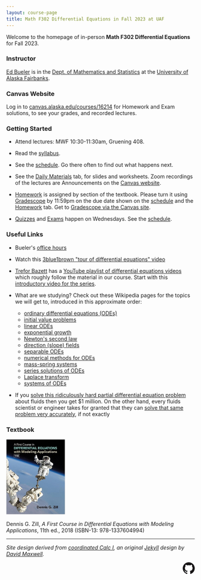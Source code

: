 ```yaml
---
layout: course-page
title: Math F302 Differential Equations in Fall 2023 at UAF
---
```


Welcome to the homepage of in-person **Math F302 Differential Equations** for Fall 2023.

### Instructor

[Ed Bueler](http://bueler.github.io/) is in the [Dept. of Mathematics and Statistics](http://www.uaf.edu/dms/) at the [University of Alaska Fairbanks](http://www.uaf.edu/).

### Canvas Website

Log in to [canvas.alaska.edu/courses/16214](https://canvas.alaska.edu/courses/16214) for Homework and Exam solutions, to see your grades, and recorded lectures.

### Getting Started

* Attend lectures: MWF 10:30-11:30am, Gruening 408.

* Read the [syllabus](assets/general/F23/syllabus.pdf).

* See the [schedule](assets/general/F23/schedule.pdf).  Go there often to find out what happens next.

* See the [Daily Materials](daily.html) tab, for slides and worksheets.  Zoom recordings of the lectures are Announcements on the [Canvas website](https://canvas.alaska.edu/courses/16214).

* [Homework](homework.html) is assigned by section of the textbook.  Please turn it using [Gradescope](https://canvas.alaska.edu/courses/16214) by 11:59pm on the due date shown on the [schedule](assets/general/F23/schedule.pdf) and the [Homework](homework.html) tab.  Get to [Gradescope via the Canvas site](https://canvas.alaska.edu/courses/16214).

* [Quizzes](quizzes.html) and [Exams](exams.html) happen on Wednesdays.  See the [schedule](assets/general/F23/schedule.pdf).

### Useful Links

* Bueler's [office hours](http://bueler.github.io/OffHrs.htm)

* Watch this [3blue1brown "tour of differential equations" video](https://www.youtube.com/watch?v=p_di4Zn4wz4)

* [Trefor Bazett](https://www.uvic.ca/science/math-statistics/people/home/faculty/bazett_trefor.php) has a [YouTube playlist of differential equations videos](https://www.youtube.com/playlist?list=PLHXZ9OQGMqxde-SlgmWlCmNHroIWtujBw) which roughly follow the material in our course.  Start with this [introductory video for the series](https://www.youtube.com/watch?v=B5IjsTONKkw).

* What are we studying? Check out these Wikipedia pages for the topics we will get to, introduced in this approximate order:

    * [ordinary differential equations (ODEs)](https://en.wikipedia.org/wiki/Ordinary_differential_equation)
    * [initial value problems](https://en.wikipedia.org/wiki/Initial_value_problem)
    * [linear ODEs](https://en.wikipedia.org/wiki/Linear_differential_equation)
    * [exponential growth](https://en.wikipedia.org/wiki/Exponential_growth)
    * [Newton's second law](https://en.wikipedia.org/wiki/Newton%27s_laws_of_motion)
    * [direction (slope) fields](https://en.wikipedia.org/wiki/Slope_field)
    * [separable ODEs](https://en.wikipedia.org/wiki/Separation_of_variables)
    * [numerical methods for ODEs](https://en.wikipedia.org/wiki/Numerical_methods_for_ordinary_differential_equations)
    * [mass-spring systems](https://en.wikipedia.org/wiki/Mass-spring-damper_model)
    * [series solutions of ODEs](https://en.wikipedia.org/wiki/Power_series_solution_of_differential_equations)
    * [Laplace transform](https://en.wikipedia.org/wiki/Laplace_transform)
    * [systems of ODEs](https://en.wikipedia.org/wiki/System_of_differential_equations)

* If you [solve this ridiculously hard partial differential equation problem](https://www.claymath.org/millennium/navier-stokes-equation/) about fluids then you get $1 million.  On the other hand, every fluids scientist or engineer takes for granted that they can [solve that same problem very accurately](https://www.youtube.com/watch?v=iKAVRgIrUOU),  if not exactly

### Textbook

<img src="assets/images/zillcover.jpg" height="200">

Dennis G. Zill, _A First Course in Differential Equations with Modeling Applications_, 11th ed., 2018 (ISBN-13: 978-1337604994)

---
_Site design derived from [coordinated Calc I](https://uaf-math251.github.io/), an original [Jekyll](https://jekyllrb.com/) design by [David Maxwell](https://damaxwell.github.io/)._

[<img src="assets/images/GitHub-Mark-32px.png" align="right">](https://github.com/bueler/math302 "This page is a github repo.")
